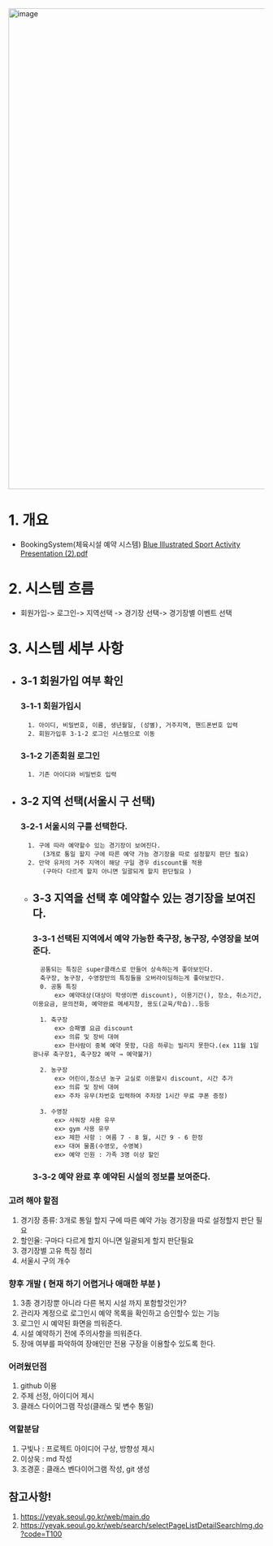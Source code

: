 <img width="947" alt="image" src="https://github.com/starirene9/SportBooking/assets/126743003/15922c2b-7c2f-4f4f-adf6-3e699aebf685">


# 1. 개요 
- BookingSystem(체육시설 예약 시스템)
[Blue Illustrated Sport Activity Presentation (2).pdf](https://github.com/starirene9/SportBooking/files/12026015/Blue.Illustrated.Sport.Activity.Presentation.2.pdf)


# 2. 시스템 흐름 
- 회원가입-> 로그인-> 지역선택 -> 경기장 선택-> 경기장별 이벤트 선택

# 3. 시스템 세부 사항

- ## 3-1 회원가입 여부 확인

    ### 3-1-1 회원가입시
        1. 아이디, 비밀번호, 이름, 생년월일, (성별), 거주지역, 핸드폰번호 입력
        2. 회원가입후 3-1-2 로그인 시스템으로 이동

    ### 3-1-2 기존회원 로그인
        1. 기존 아이디와 비밀번호 입력


- ## 3-2 지역 선택(서울시 구 선택)

    ### 3-2-1 서울시의 구를 선택한다.
        1. 구에 따라 예약할수 있는 경기장이 보여진다.
            (3개로 통일 할지 구에 따른 예약 가능 경기장을 따로 설정할지 판단 필요)
        2. 만약 유저의 거주 지역이 해당 구일 경우 discount를 적용
            (구마다 다르게 할지 아니면 일괄되게 할지 판단필요 )
   
  - ## 3-3 지역을 선택 후 예약할수 있는 경기장을 보여진다.

      ### 3-3-1 선택된 지역에서 예약 가능한 축구장, 농구장, 수영장을 보여준다.    
          공통되는 특징은 super클래스로 만들어 상속하는게 좋아보인다.
          축구장, 농구장, 수영장만의 특징들을 오버라이딩하는게 좋아보인다.
          0. 공통 특징
              ex> 예약대상(대상이 학생이면 discount), 이용기간(), 장소, 취소기간, 이용요금, 문의전화, 예약완료 메세지창, 용도(교육/학습)..등등
        
          1. 축구장
              ex> 승패별 요금 discount
              ex> 의류 및 장비 대여   
              ex> 한사람이 중복 예약 못함, 다음 하루는 빌리지 못한다.(ex 11월 1일 광나루 축구장1, 축구장2 예약 → 예약불가)
        
          2. 농구장
              ex> 어린이,청소년 농구 교실로 이용할시 discount, 시간 추가
              ex> 의류 및 장비 대여
              ex> 주차 유무(차번호 입력하여 주차장 1시간 무료 쿠폰 증정)
        
          3. 수영장
              ex> 사워장 샤용 유무
              ex> gym 사용 유무
              ex> 제한 사항 : 여름 7 - 8 월, 시간 9 - 6 한정
              ex> 대여 물품(수영모, 수영복)
              ex> 예약 인원 : 가족 3명 이상 할인

      ### 3-3-2 예약 완료 후 예약된 시설의 정보를 보여준다.    
        


### 고려 해야 할점
1. 경기장 종류: 3개로 통일 할지 구에 따른 예약 가능 경기장을 따로 설정할지 판단 필요
2. 할인율: 구마다 다르게 할지 아니면 일괄되게 할지 판단필요
3. 경기장별 고유 특징 정리
4. 서울시 구의 개수
   

### 향후 개발 ( 현재 하기 어렵거나 애매한 부분 )
1. 3종 경기장뿐 아니라 다른 복지 시설 까지 포함할것인가?
2. 관리자 계정으로 로그인시 예약 목록을 확인하고 승인할수 있는 기능
3. 로그인 시 예약된 화면을 띄워준다.
4. 시설 예약하기 전에 주의사항을 띄워준다.
5. 장애 여부를 파악하여 장애인만 전용 구장을 이용할수 있도록 한다.


### 어려웠던점
1. github 이용
2. 주제 선정, 아이디어 제시
3. 클래스 다이어그램 작성(클래스 및 변수 통일)


### 역할분담
1. 구빛나 : 프로젝트 아이디어 구상, 방향성 제시
2. 이상욱 : md 작성
3. 조경훈 : 클래스 벤다이어그램 작성, git 생성



## 참고사항!
1. https://yeyak.seoul.go.kr/web/main.do
2. https://yeyak.seoul.go.kr/web/search/selectPageListDetailSearchImg.do?code=T100
